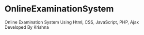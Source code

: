 # OnlineExaminationSystem
Online Examination System Using Html, CSS, JavaScript, PHP, Ajax
<br>
Developed By Krishna
